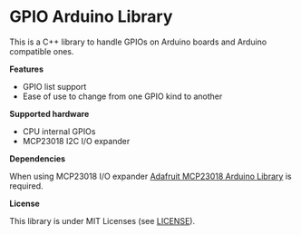 # GPIO Arduino Library

This is a C++ library to handle GPIOs on Arduino boards and Arduino compatible ones.

**Features**

- GPIO list support
- Ease of use to change from one GPIO kind to another

**Supported hardware**

- CPU internal GPIOs
- MCP23018 I2C I/O expander

**Dependencies**

When using MCP23018 I/O expander [Adafruit MCP23018 Arduino Library](https://github.com/adafruit/Adafruit-MCP23017-Arduino-Library) is required.

**License**

This library is under MIT Licenses (see [LICENSE](LICENSE)).